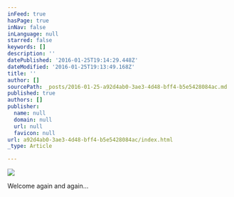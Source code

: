 ```yaml
---
inFeed: true
hasPage: true
inNav: false
inLanguage: null
starred: false
keywords: []
description: ''
datePublished: '2016-01-25T19:14:29.448Z'
dateModified: '2016-01-25T19:13:49.168Z'
title: ''
author: []
sourcePath: _posts/2016-01-25-a92d4ab0-3ae3-4d48-bff4-b5e5428084ac.md
published: true
authors: []
publisher:
  name: null
  domain: null
  url: null
  favicon: null
url: a92d4ab0-3ae3-4d48-bff4-b5e5428084ac/index.html
_type: Article

---
```

![](https://s3-us-west-2.amazonaws.com/the-grid-img/p/3eb89a25271a615f1783e4b28dd7025e70293cb6.jpg)

Welcome again and again...